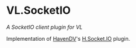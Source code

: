 # VL.SocketIO

_A SocketIO client plugin for VL_

Implementation of [HavenDV](https://github.com/HavenDV)'s [H.Socket.IO](https://github.com/HavenDV/H.Socket.IO) plugin.